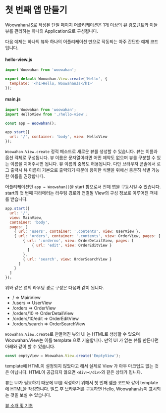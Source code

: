# 첫 번째 앱 만들기

WoowahanJS로 작성된 단일 페이지 어플리케이션은 1개 이상의 뷰 컴포넌트와 이들 뷰를 관리하는 하나의 Application으로 구성됩니다.

다음 예제는 하나의 뷰와 하나의 어플리케이션 만으로 작동되는 아주 간단한 예제 코드입니다.

#### hello-view.js

```javascript
import Woowahan from 'woowahan';

export default Woowahan.View.create('Hello', {
  template: '<h1>Hello, WoowahanJs</h1>'
});
```

#### main.js

```javascript
import Woowahan from 'woowahan';
import HelloView from './hello-view';

const app = Woowahan();

app.start({
  url: '/', container: 'body', view: HelloView
});
```

`Woowahan.View.create` 정적 메소드로 새로운 뷰를 생성할 수 있습니다. 뷰는 이름과 옵션 객체로 구성됩니다.
뷰 이름은 문자열이라면 어떤 제약도 없으며 뷰를 구분할 수 있는 이름을 지어주시면 됩니다.
뷰 이름의 중복도 허용됩니다.
다만 브라우저 콘솔에서 로그 출력시 뷰 이름이 기본으로 출력되기 때문에 용이한 식별을 위해선 충분히 식별 가능한 이름을 권장합니다.

어플리케이션인 `app = Woowahan()`을 start 함으로서 전체 앱을 구동시킬 수 있습니다.
start의 첫 번째 파라메터는 라우팅 경로와 연결될 View의 구성 정보로 이루어진 객체를 받습니다.

```javascript
app.start({
  url: '/',
  view: MainView,
  container: 'body',
  pages: [
    { url: 'users', container: '.contents', view: UserView },
    { url: 'orders', container: '.contents', view: OrderView, pages: [
        { url: ':orderno', view: OrderDetailView, pages: [
            { url: 'edit', view: OrderEditView }
          ] 
        },
        { url: 'search', view: OrderSearchView }
      ]
    }
  ]
});
```

위와 같은 앱의 라우팅 경로 구성은 다음과 같이 됩니다.

* / => MainView
* /users => UserView
* /orders => OrderView
* /orders/10 => OrderDetailView
* /orders/10/edit => OrderEditView
* /orders/search => OrderSearchView

`Woowahan.View.create`로 만들어진 뷰의 UI 는 HTML로 생성할 수 있으며 Woowahan.View는 이를 template 으로 기술합니다. 만약 UI 가 없는 뷰를 만든다면 아래와 같이 할 수 있습니다.

```javascript
const emptyView = Woowahan.View.create('EmptyView');
```

template에 HTML이 설정되지 않았다고 해서 실제로 View 가 아무 마크업도 없는 것은 아닙니다. HTML이 공급되지 않으면 `<div></div>`와 같은 상태가 됩니다. 

뷰는 UI가 필요하기 때문에 UI를 작성하기 위해서 첫 번째 셈플 코드와 같이 template에 HTML을 작성합니다. 빌드 후 브라우저를 구동하면 Hello, WoowahanJs이 표시되는 것을 보실 수 있습니다.

[뷰 소개 및 기초](./view.md)

